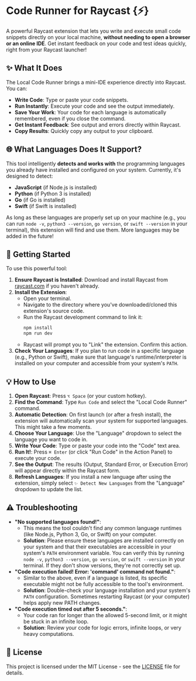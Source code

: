 # Code Runner for Raycast {⚡} 

A powerful Raycast extension that lets you write and execute small code snippets directly on your local machine, **without needing to open a browser or an online IDE**. Get instant feedback on your code and test ideas quickly, right from your Raycast launcher!

## ✨ What It Does

The Local Code Runner brings a mini-IDE experience directly into Raycast. You can:

* **Write Code**: Type or paste your code snippets.
* **Run Instantly**: Execute your code and see the output immediately.
* **Save Your Work**: Your code for each language is automatically remembered, even if you close the command.
* **Get Instant Feedback**: See output and errors directly within Raycast.
* **Copy Results**: Quickly copy any output to your clipboard.

## 🌐 What Languages Does It Support?

This tool intelligently **detects and works with** the programming languages you already have installed and configured on your system. Currently, it's designed to detect:

* **JavaScript** (if Node.js is installed)
* **Python** (if Python 3 is installed)
* **Go** (if Go is installed)
* **Swift** (if Swift is installed)

As long as these languages are properly set up on your machine (e.g., you can run `node -v`, `python3 --version`, `go version`, or `swift --version` in your terminal), this extension will find and use them. More languages may be added in the future!

## 🚀 Getting Started

To use this powerful tool:

1.  **Ensure Raycast is Installed**: Download and install Raycast from [raycast.com](https://www.raycast.com/) if you haven't already.
2.  **Install the Extension**:
    * Open your terminal.
    * Navigate to the directory where you've downloaded/cloned this extension's source code.
    * Run the Raycast development command to link it:
        ```bash
        npm install
        npm run dev
        ```
    * Raycast will prompt you to "Link" the extension. Confirm this action.
3.  **Check Your Languages**: If you plan to run code in a specific language (e.g., Python or Swift), make sure that language's runtime/interpreter is installed on your computer and accessible from your system's `PATH`.

## 💡 How to Use

1.  **Open Raycast**: Press `⌥ Space` (or your custom hotkey).
2.  **Find the Command**: Type `Run Code` and select the "Local Code Runner" command.
3.  **Automatic Detection**: On first launch (or after a fresh install), the extension will automatically scan your system for supported languages. This might take a few moments.
4.  **Choose Your Language**: Use the "Language" dropdown to select the language you want to code in.
5.  **Write Your Code**: Type or paste your code into the "Code" text area.
6.  **Run It!**: Press `⌘ Enter` (or click "Run Code" in the Action Panel) to execute your code.
7.  **See the Output**: The results (Output, Standard Error, or Execution Error) will appear directly within the Raycast form.
8.  **Refresh Languages**: If you install a new language after using the extension, simply select `✨ Detect New Languages` from the "Language" dropdown to update the list.

## ⚠️ Troubleshooting

* **"No supported languages found!"**:
    * This means the tool couldn't find any common language runtimes (like Node.js, Python 3, Go, or Swift) on your computer.
    * **Solution**: Please ensure these languages are installed correctly on your system and that their executables are accessible in your system's `PATH` environment variable. You can verify this by running `node -v`, `python3 --version`, `go version`, or `swift --version` in your terminal. If they don't show versions, they're not correctly set up.
* **"Code execution failed! Error: 'command' command not found."**:
    * Similar to the above, even if a language is listed, its specific executable might not be fully accessible to the tool's environment.
    * **Solution**: Double-check your language installation and your system's `PATH` configuration. Sometimes restarting Raycast (or your computer) helps apply new PATH changes.
* **"Code execution timed out after 5 seconds."**:
    * Your code ran for longer than the allowed 5-second limit, or it might be stuck in an infinite loop.
    * **Solution**: Review your code for logic errors, infinite loops, or very heavy computations.

## 📄 License

This project is licensed under the MIT License - see the [LICENSE](./metadata/LICENSE) file for details.